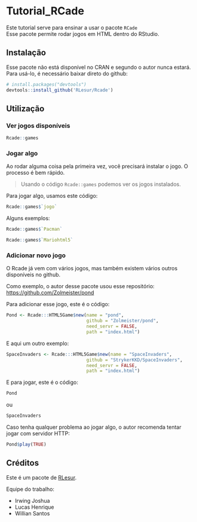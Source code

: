 # Tutorial_RCade  

Este tutorial serve para ensinar a usar o pacote `RCade`    
Esse pacote permite rodar jogos em HTML dentro do RStudio.

Instalação
----------  

Esse pacote não está disponível no CRAN e segundo o autor nunca estará.  
Para usá-lo, é necessário baixar direto do github:

```r
# install.packages("devtools")
devtools::install_github('RLesur/Rcade')
```

Utilização
---------

### Ver jogos disponíveis

```r
Rcade::games
```

### Jogar algo

Ao rodar alguma coisa pela primeira vez, você precisará instalar o jogo. O processo é bem rápido.  

>Usando o código `Rcade::games` podemos ver os jogos instalados.

Para jogar algo, usamos este código:

```r
Rcade::games$`jogo`
```

Alguns exemplos: 

``` r
Rcade::games$`Pacman`
```

``` r
Rcade::games$`Mariohtml5`
```

### Adicionar novo jogo

O Rcade já vem com vários jogos, mas também existem vários outros disponíveis no github.  

Como exemplo, o autor desse pacote usou esse repositório: https://github.com/Zolmeister/pond  

Para adicionar esse jogo, este é o código:  

``` r
Pond <- Rcade:::HTML5Game$new(name = "pond", 
                              github = "Zolmeister/pond", 
                              need_servr = FALSE, 
                              path = "index.html")
```

E aqui um outro exemplo:

```r
SpaceInvaders <- Rcade:::HTML5Game$new(name = "SpaceInvaders", 
                              github = "StrykerKKD/SpaceInvaders", 
                              need_servr = FALSE, 
                              path = "index.html")
```

E para jogar, este é o código:

```r
Pond
```

ou 

```r
SpaceInvaders
```

Caso tenha qualquer problema ao jogar algo, o autor recomenda tentar jogar com servidor HTTP:

``` r
Pond$play(TRUE)
```

## Créditos

Este é um pacote de [RLesur](https://github.com/RLesur).  

Equipe do trabalho:  
- Irwing Joshua
- Lucas Henrique
- Willian Santos
